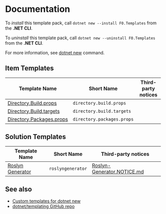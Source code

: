 # Documentation

To _install_ this template pack, call `dotnet new --install F0.Templates` from the **.NET CLI**.

To _uninstall_ this template pack, call `dotnet new --uninstall F0.Templates` from the **.NET CLI**.

For more information, see [dotnet new](https://docs.microsoft.com/dotnet/core/tools/dotnet-new) command.

## Item Templates

| Template Name                                      | Short Name                 | Third-party notices |
|----------------------------------------------------|----------------------------|---------------------|
| [Directory.Build.props][directorybuildprops]       | `directory.build.props`    |                     |
| [Directory.Build.targets][directorybuildtargets]   | `directory.build.targets`  |                     |
| [Directory.Packages.props][directorypackagesprops] | `directory.packages.props` |                     |

[directorybuildprops]: ./item/Directory-Build-props.md
[directorybuildtargets]: ./item/Directory-Build-targets.md
[directorypackagesprops]: ./item/Directory-Packages-props.md

## Solution Templates

| Template Name                        | Short Name        | Third-party notices                                 |
|--------------------------------------|-------------------|-----------------------------------------------------|
| [Roslyn Generator][roslyngenerator]  | `roslyngenerator` | [Roslyn-Generator.NOTICE.md][roslyngeneratornotice] |

[roslyngenerator]: ./solution/Roslyn-Generator.md
[roslyngeneratornotice]: ./solution/Roslyn-Generator.NOTICE.md

## See also
- [Custom templates for dotnet new](https://docs.microsoft.com/dotnet/core/tools/custom-templates)
- [dotnet/templating GitHub repo](https://github.com/dotnet/templating)
